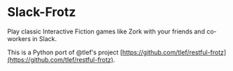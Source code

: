 # Slack-Frotz

Play classic Interactive Fiction games like Zork with your friends and
co-workers in Slack.

This is a Python port of @tlef's project
[https://github.com/tlef/restful-frotz](https://github.com/tlef/restful-frotz).

